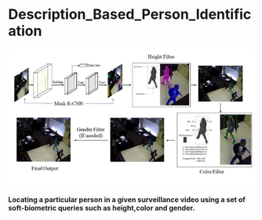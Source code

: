 # Description_Based_Person_Identification

![Alt Text](https://github.com/Kenils/Description_Based_Person_Identification/blob/master/readme_images/Person_Retrieval.jpeg)


**Locating a particular  person in a given surveillance video using a set of soft-biometric queries such as height,color and gender.**
